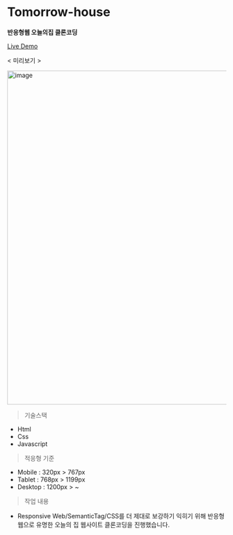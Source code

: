 # Tomorrow-house 
**반응형웹 오늘의집 클론코딩**

[Live Demo](https://wondonghwi.github.io/tomorrow-house)

< 미리보기 >

<img width="769" alt="image" src="https://user-images.githubusercontent.com/55338435/173864558-6f289642-c27f-45ce-8136-765700665102.png">


> 기술스택
- Html 
- Css
- Javascript

> 적응형 기준
- Mobile : 320px > 767px
- Tablet : 768px > 1199px
- Desktop : 1200px > ~
  
> 작업 내용
- Responsive Web/SemanticTag/CSS를 더 제대로 보강하기 익히기 위해 반응형 웹으로 유명한 오늘의 집 웹사이트 클론코딩을 진행했습니다. 
